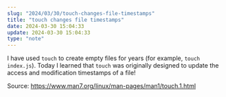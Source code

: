 ```yaml
---
slug: "2024/03/30/touch-changes-file-timestamps"
title: "touch changes file timestamps"
date: 2024-03-30 15:04:33
update: 2024-03-30 15:04:33
type: "note"
---
```


I have used `touch` to create empty files for years (for example, `touch index.js`). Today I learned that `touch` was originally designed to update the access and modification timestamps of a file!

Source: <https://www.man7.org/linux/man-pages/man1/touch.1.html>
